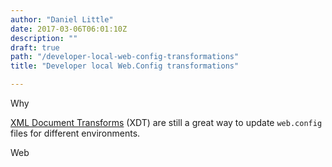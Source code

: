 ```yaml
---
author: "Daniel Little"
date: 2017-03-06T06:01:10Z
description: ""
draft: true
path: "/developer-local-web-config-transformations"
title: "Developer local Web.Config transformations"

---
```


Why

[XML Document Transforms](https://msdn.microsoft.com/en-us/library/dd465326(v=vs.110).aspx) (XDT) are still a great way to update `web.config` files for different environments.

Web